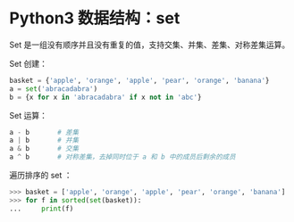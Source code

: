 <!-- toc -->
# Python3 数据结构：set

Set 是一组没有顺序并且没有重复的值，支持交集、并集、差集、对称差集运算。

Set 创建：

```python
basket = {'apple', 'orange', 'apple', 'pear', 'orange', 'banana'}
a = set('abracadabra')
b = {x for x in 'abracadabra' if x not in 'abc'}
```

Set 运算：

```python
a - b       # 差集
a | b       # 并集
a & b       # 交集
a ^ b       # 对称差集，去掉同时位于 a 和 b 中的成员后剩余的成员
```

遍历排序的 set ：

```python
>>> basket = ['apple', 'orange', 'apple', 'pear', 'orange', 'banana']
>>> for f in sorted(set(basket)):
...     print(f)
```
